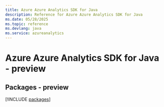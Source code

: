 ```yaml
---
title: Azure Azure Analytics SDK for Java
description: Reference for Azure Azure Analytics SDK for Java
ms.date: 05/28/2025
ms.topic: reference
ms.devlang: java
ms.service: azureanalytics
---
```

# Azure Azure Analytics SDK for Java - preview
## Packages - preview
[!INCLUDE [packages](azure-analytics-index.md)]